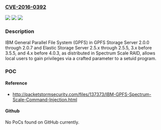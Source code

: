### [CVE-2016-0392](https://cve.mitre.org/cgi-bin/cvename.cgi?name=CVE-2016-0392)
![](https://img.shields.io/static/v1?label=Product&message=n%2Fa&color=blue)
![](https://img.shields.io/static/v1?label=Version&message=n%2Fa&color=blue)
![](https://img.shields.io/static/v1?label=Vulnerability&message=n%2Fa&color=brighgreen)

### Description

IBM General Parallel File System (GPFS) in GPFS Storage Server 2.0.0 through 2.0.7 and Elastic Storage Server 2.5.x through 2.5.5, 3.x before 3.5.5, and 4.x before 4.0.3, as distributed in Spectrum Scale RAID, allows local users to gain privileges via a crafted parameter to a setuid program.

### POC

#### Reference
- http://packetstormsecurity.com/files/137373/IBM-GPFS-Spectrum-Scale-Command-Injection.html

#### Github
No PoCs found on GitHub currently.

